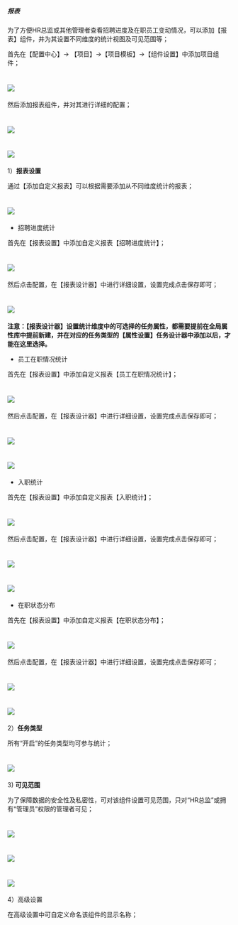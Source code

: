 ##### 报表

为了方便HR总监或其他管理者查看招聘进度及在职员工变动情况，可以添加【报表】组件，并为其设置不同维度的统计视图及可见范围等；

首先在【配置中心】→ 【项目】→【项目模板】→【组件设置】中添加项目组件；

# ![](/assets/3组件管理-添加项目组件1.png)

然后添加报表组件，并对其进行详细的配置；

# ![](/assets/4组件管理-报表1.png)

# ![](/assets/4组件管理-报表2.png)

1）**报表设置**

通过【添加自定义报表】可以根据需要添加从不同维度统计的报表；

# ![](/assets/4组件管理-报表设置1.png)

* 招聘进度统计

首先在【报表设置】中添加自定义报表【招聘进度统计】；

# ![](/assets/4组件管理-报表-视图-招聘进度统计1.png)

然后点击配置，在【报表设计器】中进行详细设置，设置完成点击保存即可；

# ![](/assets/4组件管理-报表-视图-招聘进度统计-设计器1.png)

**注意：【报表设计器】设置统计维度中的可选择的任务属性，都需要提前在全局属性库中提前新建，并在对应的任务类型的【属性设置】任务设计器中添加以后，才能在这里选择。**

* 员工在职情况统计

首先在【报表设置】中添加自定义报表【员工在职情况统计】；

# ![](/assets/4组件管理-报表-视图-员工在职情况统计1.png)

然后点击配置，在【报表设计器】中进行详细设置，设置完成点击保存即可；

# ![](/assets/4组件管理-报表-视图-员工在职情况统计2.png)

# ![](/assets/4组件管理-报表-视图-员工在职情况统计3.png)

* 入职统计

首先在【报表设置】中添加自定义报表【入职统计】；

# ![](/assets/4组件管理-报表-视图-入职统计1.png)

然后点击配置，在【报表设计器】中进行详细设置，设置完成点击保存即可；

# ![](/assets/4组件管理-报表-视图-入职统计2.png)

# ![](/assets/4组件管理-报表-视图-入职统计3.png)

* 在职状态分布

首先在【报表设置】中添加自定义报表【在职状态分布】；

# ![](/assets/4组件管理-报表-视图-在职状态分布1.png)

然后点击配置，在【报表设计器】中进行详细设置，设置完成点击保存即可；

# ![](/assets/4组件管理-报表-视图-在职状态分布2.png)

# ![](/assets/4组件管理-报表-视图-在职状态分布3.png)

2）**任务类型**

所有“开启”的任务类型均可参与统计；

# ![](/assets/4组件管理-报表-任务类型.png)

3\) **可见范围**

为了保障数据的安全性及私密性，可对该组件设置可见范围，只对“HR总监”或拥有“管理员”权限的管理者可见；

# ![](/assets/4组件管理-报表-可见范围1.png)

# ![](/assets/4组件管理-报表-可见范围2.png)

# ![](/assets/4组件管理-报表-可见范围3.png)

4）高级设置

在高级设置中可自定义命名该组件的显示名称；




